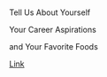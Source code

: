 <!DOCTYPE html>
<html lang="en">
<head>
    <meta charset="UTF-8">
    <meta name="viewport" content="width=device-width, initial-scale=1.0">
    <title>About Me</title>
    <!-- What about the CSS? -->
</head>
<body>
    <!-- Set a page heading -->
    <h1></h1>
    <!-- Replace the InnerHTML text below with what is being asked for -->
    <p>Tell Us About Yourself</p>
    <p>Your Career Aspirations</p>
    <p>and Your Favorite Foods</p>
    <!-- Correct the link to the Homepage and Customize the Link Text -->
    <a href="https://darrihoudini.github.io/-Coding-Challenge/">Link</a>
</body>
</html>
